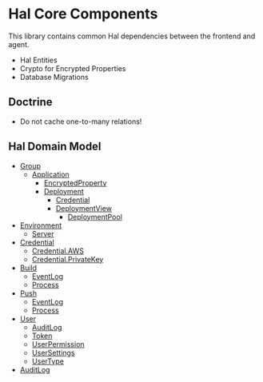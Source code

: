# Hal Core Components

This library contains common Hal dependencies between the frontend and agent.

- Hal Entities
- Crypto for Encrypted Properties
- Database Migrations

## Doctrine

- Do not cache one-to-many relations!

## Hal Domain Model

- [Group](src/Entity/Group.php)
    - [Application](src/Entity/Application.php)
        - [EncryptedProperty](src/Entity/EncryptedProperty.php)
        - [Deployment](src/Entity/Deployment.php)
            - [Credential](src/Entity/Credential.php)
            - [DeploymentView](src/Entity/DeploymentView.php)
                - [DeploymentPool](src/Entity/DeploymentPool.php)
- [Environment](src/Entity/Environment.php)
    - [Server](src/Entity/Server.php)
- [Credential](src/Entity/Credential.php)
    - [Credential.AWS](src/Entity/Credential/AWSCredential.php)
    - [Credential.PrivateKey](src/Entity/Credential/PrivateKeyCredential.php)
- [Build](src/Entity/Build.php)
    - [EventLog](src/Entity/EventLog.php)
    - [Process](src/Entity/Process.php)
- [Push](src/Entity/Push.php)
    - [EventLog](src/Entity/EventLog.php)
    - [Process](src/Entity/Process.php)
- [User](src/Entity/User.php)
    - [AuditLog](src/Entity/AuditLog.php)
    - [Token](src/Entity/Token.php)
    - [UserPermission](src/Entity/UserPermission.php)
    - [UserSettings](src/Entity/UserSettings.php)
    - [UserType](src/Entity/UserType.php)
- [AuditLog](src/Entity/AuditLog.php)
